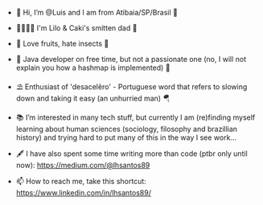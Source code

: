 - 👋 Hi, I’m @Luis and I am from Atibaia/SP/Brasil 🦜
- 👨‍👩‍👧‍👦 I'm Lilo & Caki's smitten dad 🍼
- 🍉 Love fruits, hate insects 🦗
- 🫘 Java developer on free time, but not a passionate one (no, I will not explain you how a hashmap is implemented) 🎨
- ⛱ Enthusiast of 'desacelêro' - Portuguese word that refers to slowing down and taking it easy (an unhurried man) 🪂

- 📚 I’m interested in many tech stuff, but currently I am (re)finding myself learning about human sciences (sociology, filosophy and brazillian history) and trying hard to put many of this in the way I see work...

- 🖋 I have also spent some time writing more than code (ptbr only until now): https://medium.com/@lhsantos89

- 📫 How to reach me, take this shortcut: https://www.linkedin.com/in/lhsantos89/

<!---
luy0411/luy0411 is a ✨ special ✨ repository because its `README.md` (this file) appears on your GitHub profile.
You can click the Preview link to take a look at your changes.
--->
